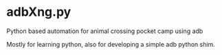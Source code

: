 # adbXng.py
Python based automation for animal crossing pocket camp using adb

Mostly for learning python, also for developing a simple adb python shim.
